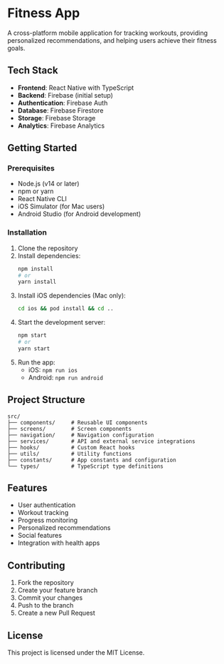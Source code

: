 # Fitness App

A cross-platform mobile application for tracking workouts, providing personalized recommendations, and helping users achieve their fitness goals.

## Tech Stack

- **Frontend**: React Native with TypeScript
- **Backend**: Firebase (initial setup)
- **Authentication**: Firebase Auth
- **Database**: Firebase Firestore
- **Storage**: Firebase Storage
- **Analytics**: Firebase Analytics

## Getting Started

### Prerequisites

- Node.js (v14 or later)
- npm or yarn
- React Native CLI
- iOS Simulator (for Mac users)
- Android Studio (for Android development)

### Installation

1. Clone the repository
2. Install dependencies:
   ```bash
   npm install
   # or
   yarn install
   ```
3. Install iOS dependencies (Mac only):
   ```bash
   cd ios && pod install && cd ..
   ```
4. Start the development server:
   ```bash
   npm start
   # or
   yarn start
   ```
5. Run the app:
   - iOS: `npm run ios`
   - Android: `npm run android`

## Project Structure

```
src/
├── components/     # Reusable UI components
├── screens/        # Screen components
├── navigation/     # Navigation configuration
├── services/       # API and external service integrations
├── hooks/          # Custom React hooks
├── utils/          # Utility functions
├── constants/      # App constants and configuration
└── types/          # TypeScript type definitions
```

## Features

- User authentication
- Workout tracking
- Progress monitoring
- Personalized recommendations
- Social features
- Integration with health apps

## Contributing

1. Fork the repository
2. Create your feature branch
3. Commit your changes
4. Push to the branch
5. Create a new Pull Request

## License

This project is licensed under the MIT License. 